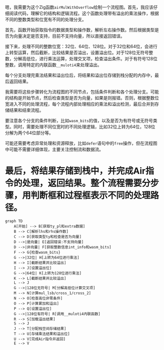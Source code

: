 嗯，我需要为这个Zig函数`airMulWithOverflow`绘制一个流程图。首先，我应该仔细阅读代码，理解它的结构和逻辑流程。这个函数处理带有溢出的乘法操作，根据不同的整数类型和位宽有不同的处理分支。

首先，函数开始获取指令的数据类型和操作数，解析左右操作数。然后根据类型是否为向量决定是否支持，目前不支持向量，所以直接返回错误。

接下来，处理不同的整数位宽：32位、64位、128位。对于32位和64位，会进行上转型运算，然后截断，比较结果是否溢出，设置溢出位。对于128位无符号整数，分解高低位，进行乘法运算，处理交叉项，检查溢出条件。对于有符号128位整数，调用特定的内联函数`__muloti4`来处理溢出。

每个分支处理完乘法结果和溢出位后，将结果和溢出位存储到栈分配的内存中，最后返回结果。

我需要将这些步骤转化为流程图的不同节点，包括条件判断和各个处理分支。可能的结构是开始节点，然后检查类型是否为向量，如果是则报错。否则，根据整数位宽进入不同的处理流程，每个流程内部处理相应的乘法和溢出检测，最后合并到存储结果和结束流程。

要注意各个分支的条件判断，比如`wasm_bits`的值，以及是否为有符号或无符号类型。同时，需要处理不同位宽时的不同处理逻辑，比如32位上转为64位，128位分解为两个64位部分等。

可能还需要考虑异常处理和资源释放，比如`defer`语句中的`free`操作，但在流程图中可能不需要详细体现，主要关注控制流和数据流。

最后，将结果存储到栈中，并完成Air指令的处理，返回结果。整个流程需要分步骤，用判断框和过程框表示不同的处理路径。
================================================
```mermaid
graph TD
    A[开始] --> B[获取ty_pl和extra数据]
    B --> C[解析lhs和rhs操作数]
    C --> D[获取类型ty和检查是否为向量]
    D -->|是向量| E[返回错误:不支持向量]
    D -->|非向量| F[获取整数信息int_info和wasm_bits]
    F --> G{检查wasm_bits}
    G -->|32位| H[上转为64位进行乘法]
    H --> I[截断结果并比较溢出]
    I --> J[设置溢出位]
    G -->|64位| K[上转为128位进行乘法]
    K --> L[截断结果并比较溢出]
    L --> J
    G -->|128位无符号| M[分解高低位计算交叉项]
    M --> N[计算mul_lsb/cross_1/cross_2]
    N --> O[检查高位非零条件]
    O --> P[计算累加和溢出]
    P --> Q[设置溢出位]
    G -->|128位有符号| R[调用__muloti4内联函数]
    R --> S[加载溢出结果]
    S --> J
    J --> T[分配栈空间存储结果]
    T --> U[存储乘法结果和溢出位]
    U --> V[完成Air指令并返回]
    E --> V
```